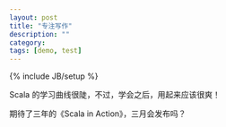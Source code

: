 ```yaml
---
layout: post
title: "专注写作"
description: ""
category: 
tags: [demo, test]
---
```

{% include JB/setup %}

Scala 的学习曲线很陡，不过，学会之后，用起来应该很爽！

期待了三年的《Scala in Action》，三月会发布吗？


